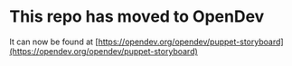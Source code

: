 # This repo has moved to OpenDev

It can now be found at [https://opendev.org/opendev/puppet-storyboard](https://opendev.org/opendev/puppet-storyboard)
